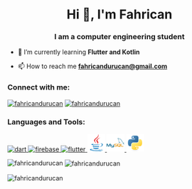<h1 align="center">Hi 👋, I'm Fahrican</h1>
<h3 align="center">I am a computer engineering student</h3>

- 🌱 I’m currently learning **Flutter and Kotlin**

- 📫 How to reach me **fahricandurucan@gmail.com**

<h3 align="left">Connect with me:</h3>
<p align="left">
<a href="https://linkedin.com/in/fahricandurucan" target="_blank"><img align="center" src="https://raw.githubusercontent.com/rahuldkjain/github-profile-readme-generator/master/src/images/icons/Social/linked-in-alt.svg" alt="fahricandurucan" height="30" width="40" /></a>
<a href="https://instagram.com/fahricandurucan" target="_blank"><img align="center" src="https://raw.githubusercontent.com/rahuldkjain/github-profile-readme-generator/master/src/images/icons/Social/instagram.svg" alt="fahricandurucan" height="30" width="40" /></a>
</p>

<h3 align="left">Languages and Tools:</h3>
<p align="left"> <a href="https://dart.dev" target="_blank" rel="noreferrer"> <img src="https://www.vectorlogo.zone/logos/dartlang/dartlang-icon.svg" alt="dart" width="40" height="40"/> </a> <a href="https://firebase.google.com/" target="_blank" rel="noreferrer"> <img src="https://www.vectorlogo.zone/logos/firebase/firebase-icon.svg" alt="firebase" width="40" height="40"/> </a> <a href="https://flutter.dev" target="_blank" rel="noreferrer"> <img src="https://www.vectorlogo.zone/logos/flutterio/flutterio-icon.svg" alt="flutter" width="40" height="40"/> </a> <a href="https://www.java.com" target="_blank" rel="noreferrer"> <img src="https://raw.githubusercontent.com/devicons/devicon/master/icons/java/java-original.svg" alt="java" width="40" height="40"/> </a> <a href="https://www.mysql.com/" target="_blank" rel="noreferrer"> <img src="https://raw.githubusercontent.com/devicons/devicon/master/icons/mysql/mysql-original-wordmark.svg" alt="mysql" width="40" height="40"/> </a> <a href="https://www.python.org" target="_blank" rel="noreferrer"> <img src="https://raw.githubusercontent.com/devicons/devicon/master/icons/python/python-original.svg" alt="python" width="40" height="40"/> </a> </p>

<p><img align="left" src="https://github-readme-stats.vercel.app/api/top-langs?username=fahricandurucan&show_icons=true&locale=en&layout=compact" alt="fahricandurucan" /></p>

<p>&nbsp;<img align="center" src="https://github-readme-stats.vercel.app/api?username=fahricandurucan&show_icons=true&locale=en" alt="fahricandurucan" /></p>

<p><img align="center" src="https://github-readme-streak-stats.herokuapp.com/?user=fahricandurucan&" alt="fahricandurucan" /></p>
